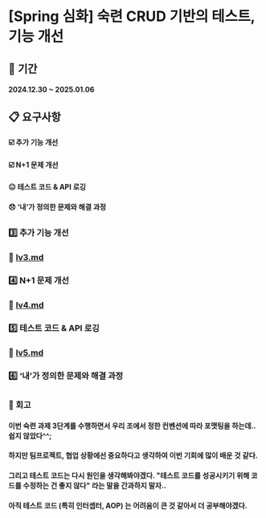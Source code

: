 # [Spring 심화] 숙련 CRUD 기반의 테스트, 기능 개선
## 📆 기간
#### 2024.12.30 ~ 2025.01.06

## 📋 요구사항
#### ☑️ 추가 기능 개선
#### ☑️ N+1 문제 개선
#### 😐 테스트 코드 & API 로깅
#### 😞 ‘내’가 정의한 문제와 해결 과정
## 

### 3️⃣ 추가 기능 개선
### 🔗 [lv3.md](Doc/lv3.md)
### 4️⃣ N+1 문제 개선
### 🔗 [lv4.md](Doc/lv4.md)
### 5️⃣ 테스트 코드 & API 로깅
### 🔗 [lv5.md](Doc/lv5.md)
### 6️⃣ ‘내’가 정의한 문제와 해결 과정
## 

### 💬 회고
#### 이번 숙련 과제 3단계를 수행하면서 우리 조에서 정한 컨벤션에 따라 포맷팅을 하는데.. 쉽지 않았다^^;
#### 하지만 팀프로젝트, 협업 상황에선 중요하다고 생각하여 이번 기회에 많이 배운 것 같다.
#### 그리고 테스트 코드는 다시 원인을 생각해봐야겠다. "테스트 코드를 성공시키기 위해 코드를 수정하는 건 좋지 않다" 라는 말을 간과하지 말자..
#### 아직 테스트 코드 (특히 인터셉터, AOP) 는 어려움이 큰 것 같아서 더 공부해야겠다.